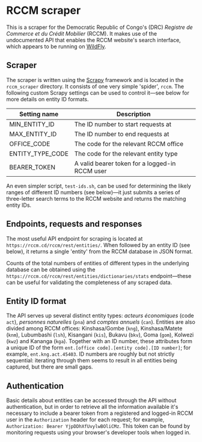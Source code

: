 # RCCM scraper

This is a scraper for the Democratic Republic of Congo's (DRC) *Registre de Commerce et du Crédit Mobilier* (RCCM). It makes use of the undocumented API that enables the RCCM website's search interface, which appears to be running on [WildFly](https://www.wildfly.org/).

## Scraper

The scraper is written using the [Scrapy](https://scrapy.org/) framework and is located in the `rccm_scraper` directory. It consists of one very simple 'spider', `rccm`. The following custom Scrapy settings can be used to control it—see below for more details on entity ID formats.

| Setting name     | Description                                    |
|------------------|------------------------------------------------|
| MIN_ENTITY_ID    | The ID number to start requests at             |
| MAX_ENTITY_ID    | The ID number to end requests at               |
| OFFICE_CODE      | The code for the relevant RCCM office          |
| ENTITY_TYPE_CODE | The code for the relevant entity type          |
| BEARER_TOKEN     | A valid bearer token for a logged-in RCCM user |

An even simpler script, `test-ids.sh`, can be used for determining the likely ranges of different ID numbers (see below)—it just submits a series of three-letter search terms to the RCCM website and returns the matching entity IDs.

## Endpoints, requests and responses

The most useful API endpoint for scraping is located at `https://rccm.cd/rccm/rest/entities/`. When followed by an entity ID (see below), it returns a single 'entity' from the RCCM database in JSON format.

Counts of the total numbers of entities of different types in the underlying database can be obtained using the `https://rccm.cd/rccm/rest/entities/dictionaries/stats` endpoint—these can be useful for validating the completeness of any scraped data.

## Entity ID format

The API serves up several distinct entity types: *acteurs économiques* (code `act`), *personnes naturelles* (`pna`) and *comptes annuels* (`can`). Entities are also divided among RCCM offices: Kinshasa/Gombe (`kng`), Kinshasa/Matete (`knm`), Lubumbashi (`lsh`), Kisangani (`kis`), Bukavu (`bkv`), Goma (`gom`), Kolwezi (`kwz`) and Kananga (`kga`). Together with an ID number, these attributes form a unique ID of the form `ent.[office code].[entity code].[ID number]`; for example, `ent.kng.act.45403`. ID numbers are roughly but not strictly sequential: iterating through them seems to result in all entities being captured, but there are small gaps.

## Authentication

Basic details about entities can be accessed through the API without authentication, but in order to retrieve all the information available it's necessary to include a bearer token from a registered and logged-in RCCM user in the `Authorization` header for each request; for example, `Authorization: Bearer YjpDDhXfUvylwBOliCMz`. This token can be found by monitoring requests using your browser's developer tools when logged in.